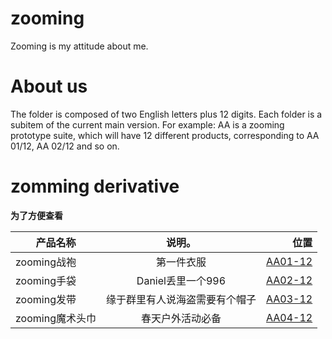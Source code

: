 # zooming
Zooming is my attitude about me.

# About us
The folder is composed of two English letters plus 12 digits. Each folder is a subitem of the current main version. For example: AA is a zooming prototype suite, which will have 12 different products, corresponding to AA 01/12, AA 02/12 and so on.

# zomming derivative

**为了方便查看**


|  产品名称 |   说明。       | 位置 |
|----------|:-------------:|------:|
| zooming战袍|  第一件衣服| [AA01-12](/AA01-12/README.md)|
| zooming手袋|Daniel丢里一个996|[AA02-12](/AA02-12) |
| zooming发带|缘于群里有人说海盗需要有个帽子|[AA03-12](/AA03-12) |
| zooming魔术头巾|春天户外活动必备|[AA04-12](/AA04-12) |